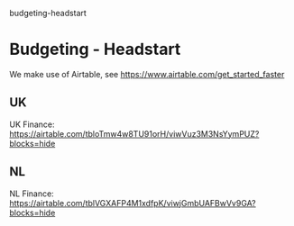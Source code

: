 budgeting-headstart
# Budgeting - Headstart

We make use of Airtable, see https://www.airtable.com/get_started_faster

## UK

UK Finance: https://airtable.com/tbloTmw4w8TU91orH/viwVuz3M3NsYymPUZ?blocks=hide

## NL

NL Finance: https://airtable.com/tblVGXAFP4M1xdfpK/viwjGmbUAFBwVv9GA?blocks=hide
